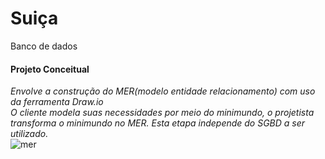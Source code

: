 # Suiça
Banco de dados<br>

#### Projeto Conceitual
_Envolve a construção do MER(modelo entidade relacionamento) com uso da ferramenta Draw.io_<br>
  *O cliente modela suas necessidades por meio do minimundo, o projetista transforma o minimundo no MER. Esta etapa independe do SGBD a ser utilizado.*<br>
  ![mer](https://github.com/kinhosz/Suica/blob/main/images/MER%20Banco%20de%20dados.png)
